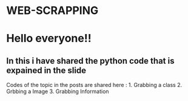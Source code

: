 # WEB-SCRAPPING
<h1> Hello everyone!!</h1>
<h2> In this i have shared the python code that is expained in the slide</h2> 
<p>Codes of the topic in the posts are shared here :
  1. Grabbing a class
  2. Grbbing a Image 
  3. Grabbing Information</p>
